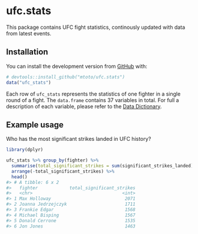 
<!-- README.md is generated from README.Rmd. Please edit that file -->

# ufc.stats

This package contains UFC fight statistics, continously updated with
data from latest events.

## Installation

You can install the development version from
[GitHub](https://github.com/) with:

``` r
# devtools::install_github("mtoto/ufc.stats")
data("ufc_stats")
```

Each row of `ufc_stats` represents the statistics of one fighter in a
single round of a fight. The `data.frame` contains 37 variables in
total. For full a description of each variable, please refer to the
[Data
Dictionary](http://tamaszilagyi.com/ufc.stats/articles/data-dictionary.html).

## Example usage

Who has the most significant strikes landed in UFC history?

``` r
library(dplyr)

ufc_stats %>% group_by(fighter) %>%
  summarise(total_significant_strikes = sum(significant_strikes_landed)) %>%
  arrange(-total_significant_strikes) %>%
  head()
#> # A tibble: 6 x 2
#>   fighter            total_significant_strikes
#>   <chr>                                  <int>
#> 1 Max Holloway                            2071
#> 2 Joanna Jedrzejczyk                      1711
#> 3 Frankie Edgar                           1568
#> 4 Michael Bisping                         1567
#> 5 Donald Cerrone                          1535
#> 6 Jon Jones                               1463
```
